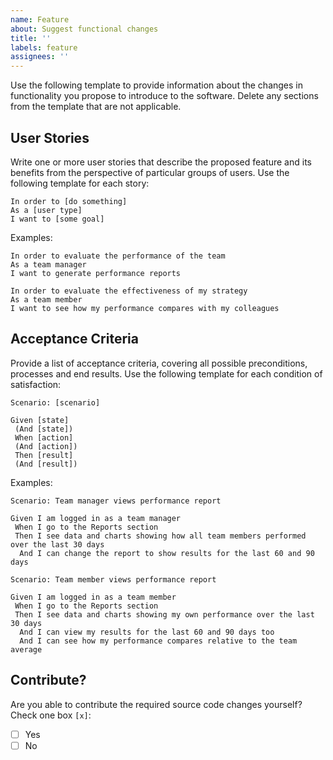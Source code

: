 ```yaml
---
name: Feature
about: Suggest functional changes
title: ''
labels: feature
assignees: ''
---
```


Use the following template to provide information about the changes in functionality you propose to introduce to the software. Delete any sections from the template that are not applicable.


## User Stories
Write one or more user stories that describe the proposed feature and its benefits from the perspective of particular groups of users. Use the following template for each story:

```
In order to [do something]
As a [user type]
I want to [some goal]
```

Examples:

```
In order to evaluate the performance of the team
As a team manager
I want to generate performance reports

In order to evaluate the effectiveness of my strategy
As a team member
I want to see how my performance compares with my colleagues
```


## Acceptance Criteria
Provide a list of acceptance criteria, covering all possible preconditions, processes and end results. Use the following template for each condition of satisfaction:

```
Scenario: [scenario]

Given [state]
 (And [state])
 When [action]
 (And [action])
 Then [result]
 (And [result])
```

Examples:

```
Scenario: Team manager views performance report

Given I am logged in as a team manager
 When I go to the Reports section
 Then I see data and charts showing how all team members performed over the last 30 days
  And I can change the report to show results for the last 60 and 90 days

Scenario: Team member views performance report

Given I am logged in as a team member
 When I go to the Reports section
 Then I see data and charts showing my own performance over the last 30 days
  And I can view my results for the last 60 and 90 days too
  And I can see how my performance compares relative to the team average
```


## Contribute?
Are you able to contribute the required source code changes yourself? Check one box `[x]`:
- [ ] Yes
- [ ] No
